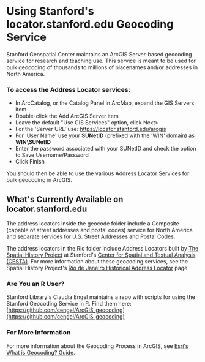 # Using Stanford's locator.stanford.edu Geocoding Service

Stanford Geospatial Center maintains an ArcGIS Server-based geocoding service for research and teaching use. This service is meant to be used for bulk geocoding of thousands to millions of placenames and/or addresses in North America.

### To access the Address Locator services:

* In ArcCatalog, or the Catalog Panel in ArcMap, expand the GIS Servers item
* Double-click the Add ArcGIS Server item
* Leave the default "Use GIS Services" option, click Next>
* For the 'Server URL' use: https://locator.stanford.edu/arcgis
* For 'User Name' use your **SUNetID** (prefixed with the 'WIN\' domain) as **WIN\SUNetID**
* Enter the password associated with your SUNetID and check the option to Save Username/Password
* Click Finish

You should then be able to use the various Address Locator Services for bulk geocoding in ArcGIS.

## What's Currently Available on locator.stanford.edu

The address locators inside the geocode folder include a Composite (capable of street addresses and postal codes) service for North America and separate services for U.S. Street Addresses and Postal Codes.

The address locators in the Rio folder include Address Locators built by [The Spatial History Project](http://web.stanford.edu/group/spatialhistory/cgi-bin/site/index.php) at Stanford's [Center for Spatial and Textual Analysis (CESTA)](https://cesta.stanford.edu/). For more information about these geocoding services, see the Spatial History Project's [Rio de Janeiro Historical Address Locator](http://web.stanford.edu/group/spatialhistory/cgi-bin/site/viz.php?id=123&project_id=999) page.

### Are You an R User?

Stanford Library's Claudia Engel maintains a repo with scripts for using the Stanford Geocoding Service in R. Find them here: [https://github.com/cengel/ArcGIS_geocoding](https://github.com/cengel/ArcGIS_geocoding)

### For More Information

For more information about the Geocoding Process in ArcGIS, see [Esri's What is Geocoding? Guide](http://desktop.arcgis.com/en/desktop/latest/guide-books/geocoding/what-is-geocoding.htm).
